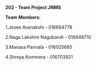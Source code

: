 **202 - Team Project JNMS**

**Team Members**:

1.Jesee Avanakshi - 016664778

2.Naga Lakshmi Nagubandi - 016648710

3.Manasa Pannala - 016025685

4.Shreya Kommera - 016703921

